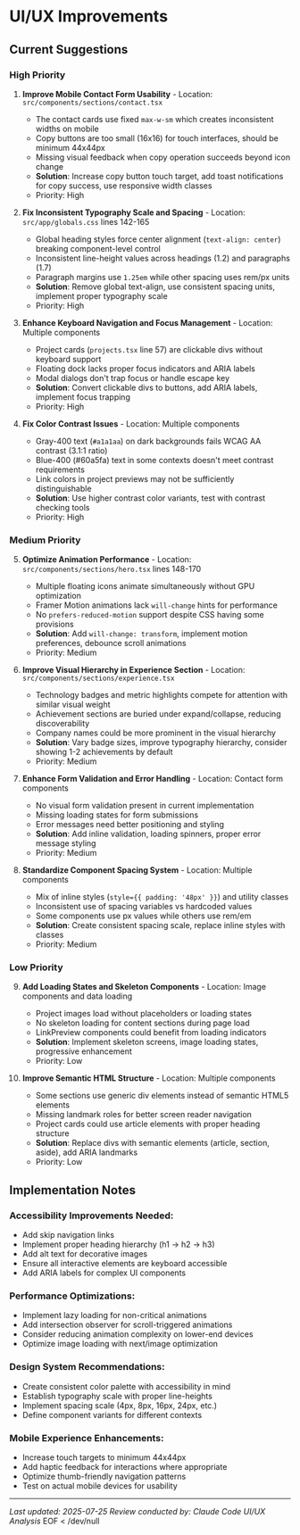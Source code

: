# UI/UX Improvements

## Current Suggestions

### High Priority

1. **Improve Mobile Contact Form Usability** - Location: `src/components/sections/contact.tsx`
   - The contact cards use fixed `max-w-sm` which creates inconsistent widths on mobile
   - Copy buttons are too small (16x16) for touch interfaces, should be minimum 44x44px
   - Missing visual feedback when copy operation succeeds beyond icon change
   - **Solution**: Increase copy button touch target, add toast notifications for copy success, use responsive width classes
   - Priority: High

2. **Fix Inconsistent Typography Scale and Spacing** - Location: `src/app/globals.css` lines 142-165
   - Global heading styles force center alignment (`text-align: center`) breaking component-level control
   - Inconsistent line-height values across headings (1.2) and paragraphs (1.7)
   - Paragraph margins use `1.25em` while other spacing uses rem/px units
   - **Solution**: Remove global text-align, use consistent spacing units, implement proper typography scale
   - Priority: High

3. **Enhance Keyboard Navigation and Focus Management** - Location: Multiple components
   - Project cards (`projects.tsx` line 57) are clickable divs without keyboard support
   - Floating dock lacks proper focus indicators and ARIA labels
   - Modal dialogs don't trap focus or handle escape key
   - **Solution**: Convert clickable divs to buttons, add ARIA labels, implement focus trapping
   - Priority: High

4. **Fix Color Contrast Issues** - Location: Multiple components
   - Gray-400 text (`#a1a1aa`) on dark backgrounds fails WCAG AA contrast (3.1:1 ratio)
   - Blue-400 (#60a5fa) text in some contexts doesn't meet contrast requirements
   - Link colors in project previews may not be sufficiently distinguishable
   - **Solution**: Use higher contrast color variants, test with contrast checking tools
   - Priority: High

### Medium Priority

5. **Optimize Animation Performance** - Location: `src/components/sections/hero.tsx` lines 148-170
   - Multiple floating icons animate simultaneously without GPU optimization
   - Framer Motion animations lack `will-change` hints for performance
   - No `prefers-reduced-motion` support despite CSS having some provisions
   - **Solution**: Add `will-change: transform`, implement motion preferences, debounce scroll animations
   - Priority: Medium

6. **Improve Visual Hierarchy in Experience Section** - Location: `src/components/sections/experience.tsx`
   - Technology badges and metric highlights compete for attention with similar visual weight
   - Achievement sections are buried under expand/collapse, reducing discoverability
   - Company names could be more prominent in the visual hierarchy
   - **Solution**: Vary badge sizes, improve typography hierarchy, consider showing 1-2 achievements by default
   - Priority: Medium

7. **Enhance Form Validation and Error Handling** - Location: Contact form components
   - No visual form validation present in current implementation
   - Missing loading states for form submissions
   - Error messages need better positioning and styling
   - **Solution**: Add inline validation, loading spinners, proper error message styling
   - Priority: Medium

8. **Standardize Component Spacing System** - Location: Multiple components
   - Mix of inline styles (`style={{ padding: '48px' }}`) and utility classes
   - Inconsistent use of spacing variables vs hardcoded values
   - Some components use px values while others use rem/em
   - **Solution**: Create consistent spacing scale, replace inline styles with classes
   - Priority: Medium

### Low Priority

9. **Add Loading States and Skeleton Components** - Location: Image components and data loading
   - Project images load without placeholders or loading states
   - No skeleton loading for content sections during page load
   - LinkPreview components could benefit from loading indicators
   - **Solution**: Implement skeleton screens, image loading states, progressive enhancement
   - Priority: Low

10. **Improve Semantic HTML Structure** - Location: Multiple components
    - Some sections use generic div elements instead of semantic HTML5 elements
    - Missing landmark roles for better screen reader navigation
    - Project cards could use article elements with proper heading structure
    - **Solution**: Replace divs with semantic elements (article, section, aside), add ARIA landmarks
    - Priority: Low

## Implementation Notes

### Accessibility Improvements Needed:
- Add skip navigation links
- Implement proper heading hierarchy (h1 → h2 → h3)
- Add alt text for decorative images
- Ensure all interactive elements are keyboard accessible
- Add ARIA labels for complex UI components

### Performance Optimizations:
- Implement lazy loading for non-critical animations
- Add intersection observer for scroll-triggered animations
- Consider reducing animation complexity on lower-end devices
- Optimize image loading with next/image optimization

### Design System Recommendations:
- Create consistent color palette with accessibility in mind
- Establish typography scale with proper line-heights
- Implement spacing scale (4px, 8px, 16px, 24px, etc.)
- Define component variants for different contexts

### Mobile Experience Enhancements:
- Increase touch targets to minimum 44x44px
- Add haptic feedback for interactions where appropriate
- Optimize thumb-friendly navigation patterns
- Test on actual mobile devices for usability

---

*Last updated: 2025-07-25*
*Review conducted by: Claude Code UI/UX Analysis*
EOF < /dev/null
